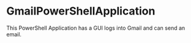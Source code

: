 # GmailPowerShellApplication
This PowerShell Application has a GUI logs into Gmail and can send an email.